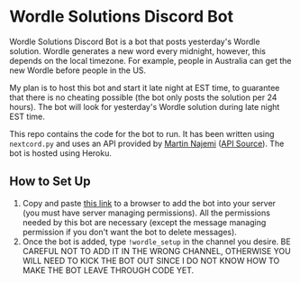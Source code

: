 # Wordle Solutions Discord Bot

Wordle Solutions Discord Bot is a bot that posts yesterday's Wordle solution. Wordle generates a new word every midnight, however, this depends on the local timezone. For example, people in Australia can get the new Wordle before people in the US.

My plan is to host this bot and start it late night at EST time, to guarantee that there is no cheating possible (the bot only posts the solution per 24 hours). The bot will look for yesterday's Wordle solution during late night EST time.

This repo contains the code for the bot to run. It has been written using `nextcord.py` and uses an API provided by [Martin Najemi](https://najemi.cz/) ([API Source](https://www.reddit.com/r/wordlegame/comments/siw7oa/answers_api/)). The bot is hosted using Heroku.

## How to Set Up

1. Copy and paste [this link](https://discord.com/api/oauth2/authorize?client_id=939247798195478588&permissions=75792&scope=bot) to a browser to add the bot into your server (you must have server managing permissions). All the permissions needed by this bot are necessary (except the message managing permission if you don't want the bot to delete messages).
2. Once the bot is added, type `!wordle_setup` in the channel you desire. BE CAREFUL NOT TO ADD IT IN THE WRONG CHANNEL, OTHERWISE YOU WILL NEED TO KICK THE BOT OUT SINCE I DO NOT KNOW HOW TO MAKE THE BOT LEAVE THROUGH CODE YET.
